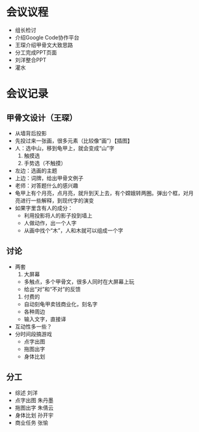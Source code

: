 

# 会议议程 #
  * 组长检讨
  * 介绍Google Code协作平台
  * 王琛介绍甲骨文大致思路
  * 分工完成PPT页面
  * 刘洋整合PPT
  * 灌水

# 会议记录 #
## 甲骨文设计（王琛） ##
  * 从墙背后投影
  * 先投过来一张画，很多元素（比较像“画”）【插图】
  * 人：选中山，移到龟甲上，就会变成“山”字
    1. 触摸选
    1. 手势选（不触摸）
  * 左边：选画的主题
  * 上边：词牌，给出甲骨文例子
  * 老师：对答题什么的感兴趣
  * 龟甲上有个月亮，点月亮，就升到天上去，有个嫦娥转两圈。弹出个框，对月亮进行一些解释，到现代字的演变
  * 如果字里含有人的成分：
    * 利用投影将人的影子投到墙上
    * 人做动作，出一个人字
    * 从画中找个“木”，人和木就可以组成一个字

## 讨论 ##
  * 两套
    1. 大屏幕
      * 多触点，多个甲骨文，很多人同时在大屏幕上玩
      * 给出“对”和“不对”的反馈
    1. 付费的
      * 自动刻龟甲卖钱商业化，刻名字
      * 各种周边
      * 输入文字，直接译
  * 互动性多一些？
  * 分时间段搞游戏
    * 点字出图
    * 拖图出字
    * 身体比划

## 分工 ##
  * 综述 刘洋
  * 点字出图 朱丹墨
  * 拖图出字 朱倩云
  * 身体比划 孙开宇
  * 商业任务 张愉
